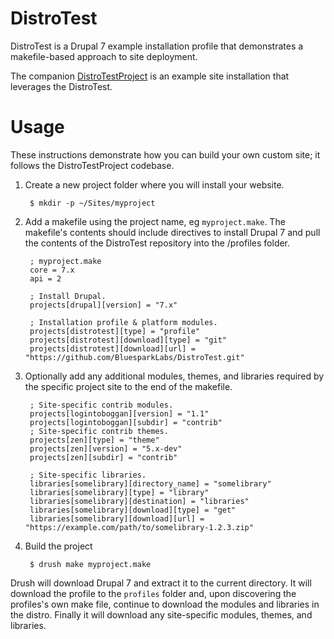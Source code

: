 DistroTest
==========

DistroTest is a Drupal 7 example installation profile that demonstrates a
makefile-based approach to site deployment.

The companion [DistroTestProject](https://github.com/BluesparkLabs/DistroTestProject)
is an example site installation that leverages the DistroTest.

Usage
=====

These instructions demonstrate how you can build your own custom site;
it follows the DistroTestProject codebase.

1. Create a new project folder where you will install your website.

        $ mkdir -p ~/Sites/myproject


2. Add a makefile using the project name, eg `myproject.make`. The makefile's
contents should include directives to install Drupal 7 and pull the contents of
the DistroTest repository into the /profiles folder.


        ; myproject.make
        core = 7.x
        api = 2
        
        ; Install Drupal.
        projects[drupal][version] = "7.x"
        
        ; Installation profile & platform modules.
        projects[distrotest][type] = "profile"
        projects[distrotest][download][type] = "git"
        projects[distrotest][download][url] = "https://github.com/BluesparkLabs/DistroTest.git"


3. Optionally add any additional modules, themes, and libraries required by
the specific project site to the end of the makefile.

        ; Site-specific contrib modules.
        projects[logintoboggan][version] = "1.1"
        projects[logintoboggan][subdir] = "contrib"
        ; Site-specific contrib themes.
        projects[zen][type] = "theme"
        projects[zen][version] = "5.x-dev"
        projects[zen][subdir] = "contrib"
        
        ; Site-specific libraries.
        libraries[somelibrary][directory_name] = "somelibrary"
        libraries[somelibrary][type] = "library"
        libraries[somelibrary][destination] = "libraries"
        libraries[somelibrary][download][type] = "get"
        libraries[somelibrary][download][url] = "https://example.com/path/to/somelibrary-1.2.3.zip"

4. Build the project

        $ drush make myproject.make


Drush will download Drupal 7 and extract it to the current directory. It
will download the profile to the `profiles` folder and, upon discovering
the profiles's own make file, continue to download the modules and libraries
in the distro. Finally it will download any site-specific modules, themes,
and libraries.
